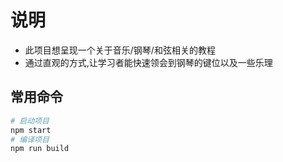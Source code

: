 # 说明

- 此项目想呈现一个关于音乐/钢琴/和弦相关的教程
- 通过直观的方式,让学习者能快速领会到钢琴的键位以及一些乐理

## 常用命令
```bash
# 启动项目
npm start
# 编译项目
npm run build
```
